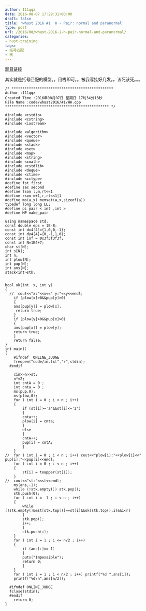 ```yaml
---
author: 111qqz
date: 2016-08-07 17:29:31+00:00
draft: false
title: 'whust 2016 #1  H - Pair: normal and paranormal'
type: post
url: /2016/08/whust-2016-1-h-pair-normal-and-paranormal/
categories:
- hust-training
tags:
- 括号匹配
- 栈
---
```


[题目链接](http://codeforces.com/gym/100507/attachments)



其实就是括号匹配的模型。。用栈即可。。被我写挂好几发。。该死该死。。。


 

    
    /* ***********************************************
    Author :111qqz
    Created Time :2016年08月07日 星期日 17时34分13秒
    File Name :code/whust2016/#1/HH.cpp
    ************************************************ */
    
    #include <cstdio>
    #include <cstring>
    #include <iostream>
    
    #include <algorithm>
    #include <vector>
    #include <queue>
    #include <stack>
    #include <set>
    #include <map>
    #include <string>
    #include <cmath>
    #include <cstdlib>
    #include <deque>
    #include <ctime>
    #include <cctype>
    #define fst first
    #define sec second
    #define lson l,m,rt<<1
    #define rson m+1,r,rt<<1|1
    #define ms(a,x) memset(a,x,sizeof(a))
    typedef long long LL;
    #define pi pair < int ,int >
    #define MP make_pair
    
    using namespace std;
    const double eps = 1E-8;
    const int dx4[4]={1,0,0,-1};
    const int dy4[4]={0,-1,1,0};
    const int inf = 0x3f3f3f3f;
    const int N=1E4+7;
    char st[N];
    int s[N];
    int n;
    int plow[N];
    int pup[N];
    int ans[N];
    stack<int>stk;
    
    
    bool ok(int  x, int y)
    {
      //  cout<<"x:"<<x<<" y:"<<y<<endl;
        if (plow[x]>0&&pup[y]>0)
        {
    	ans[pup[y]] = plow[x];
    	 return true;
        }
        if (plow[y]>0&&pup[x]>0)
        {
    	ans[pup[x]] = plow[y];
    	return true;
        }
        return false;
    }
    int main()
    {
    	#ifndef  ONLINE_JUDGE 
    	freopen("code/in.txt","r",stdin);
      #endif
    
    	cin>>n>>st;
    	n*=2;
    	int cntA = 0 ;
    	int cnta = 0 ;
    	ms(pup,0);
    	ms(plow,0);
    	for ( int i = 0 ; i < n ; i++)
    	{
    	    if (st[i]>='a'&&st[i]<='z')
    	    {
    		cnta++;
    		plow[i] = cnta;
    	    }
    	    else
    	    {
    		cntA++;
    		pup[i] = cntA;
    	    }
    	}
    //	for ( int i = 0 ; i < n ; i++) cout<<"plow[i]:"<<plow[i]<<" pup[i]:"<<pup[i]<<endl;
    	for ( int i = 0 ; i < n ; i++)
    	{
    	    st[i] = toupper(st[i]);
    	}
    //	cout<<"st:"<<st<<endl;
    	ms(ans,-1);
    	while (!stk.empty()) stk.pop();
    	stk.push(0);
    	for ( int i =  1 ; i < n ; i++)
    	{
    	    while (!stk.empty()&&st[stk.top()]==st[i]&&ok(stk.top(),i)&&i<n) 
    	    {
    		stk.pop();
    		i++;	
    	    }
    	    stk.push(i);    
    	}
    	for ( int i = 1 ; i <= n/2 ; i++) 
    	{
    	    if (ans[i]==-1)
    	    {
    		puts("Impossible");
    		return 0;
    	    }
    	}
    	for ( int i = 1 ; i < n/2 ; i++) printf("%d ",ans[i]);
    	printf("%d\n",ans[n/2]);
    
      #ifndef ONLINE_JUDGE  
      fclose(stdin);
      #endif
        return 0;
    }



